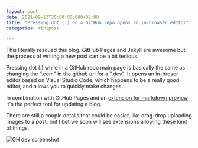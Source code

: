 ```yaml
---
layout: post
date: 2021-09-13T20:00:00.000+02:00
title: "Pressing dot (.) on a GitHub repo opens an in-browser editor"
categories: minipost

---
```

This literally rescued this blog. GitHub Pages and Jekyll are awesome but the process of writing a new post can be a bit tedious.

Pressing dot (.) while in a GitHub repo main page is basically the same as changing the ".com" in the github url for a ".dev". It opens an in-broser editor based on Visual Studio Code, which happens to be a really good editor, and allows you to quickly make changes.

In combination with GitHub Pages and an [extension for markdown preview][markdown preview] it's the perfect tool for updating a blog.

There are still a couple details that could be easier, like drag-drop uploading images to a post, but I bet we soon will see extensions allowing these kind of things.

![GH dev screenshot][ghdev]

[markdown preview]: https://marketplace.visualstudio.com/items?itemName=bierner.markdown-preview-github-styles

[ghdev]: https://danibarca.com/images/ghdev.png